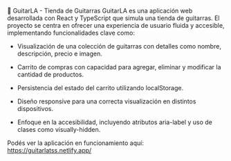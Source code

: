 🎸 GuitarLA - Tienda de Guitarras
GuitarLA es una aplicación web desarrollada con React y TypeScript que simula una tienda de guitarras. El proyecto se centra en ofrecer una experiencia de usuario fluida y accesible, implementando funcionalidades clave como:

- Visualización de una colección de guitarras con detalles como nombre, descripción, precio e imagen.

- Carrito de compras con capacidad para agregar, eliminar y modificar la cantidad de productos.

- Persistencia del estado del carrito utilizando localStorage.

- Diseño responsive para una correcta visualización en distintos dispositivos.

- Enfoque en la accesibilidad, incluyendo atributos aria-label y uso de clases como visually-hidden.

Podés ver la aplicación en funcionamiento aquí: https://guitarlatss.netlify.app/
